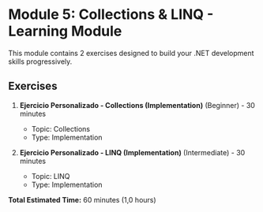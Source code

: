 # Module 5: Collections & LINQ - Learning Module

This module contains 2 exercises designed to build your .NET development skills progressively.

## Exercises
1. **Ejercicio Personalizado - Collections (Implementation)** (Beginner) - 30 minutes
   - Topic: Collections
   - Type: Implementation

2. **Ejercicio Personalizado - LINQ (Implementation)** (Intermediate) - 30 minutes
   - Topic: LINQ
   - Type: Implementation

**Total Estimated Time:** 60 minutes (1,0 hours)
